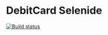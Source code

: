 # DebitCard Selenide

[![Build status](https://ci.appveyor.com/api/projects/status/dofad13kf7fnjpoh?svg=true)](https://ci.appveyor.com/project/fshakrun/debitcardselenide)
